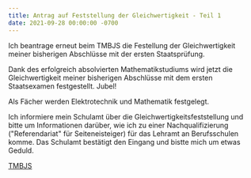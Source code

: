 ```yaml
---
title: Antrag auf Feststellung der Gleichwertigkeit - Teil 1
date: 2021-09-28 00:00:00 -0700
---
```


Ich beantrage erneut beim TMBJS die Festellung der Gleichwertigkeit meiner bisherigen Abschlüsse mit der ersten Staatsprüfung.

Dank des erfolgreich absolvierten Mathematikstudiums wird jetzt die Gleichwertigkeit meiner bisherigen Abschlüsse mit dem ersten Staatsexamen festgestellt. Jubel!

Als Fächer werden Elektrotechnik und Mathematik festgelegt.

Ich informiere mein Schulamt über die Gleichwertigkeitsfeststellung und bitte um Informationen darüber, wie ich zu einer Nachqualifizierung ("Referendariat" für Seiteneisteiger) für das Lehramt an Berufsschulen komme. Das Schulamt bestätigt den Eingang und bistte mich um etwas Geduld.

[TMBJS](https://bildung.thueringen.de/lehrkraefte/seiteneinsteiger)
